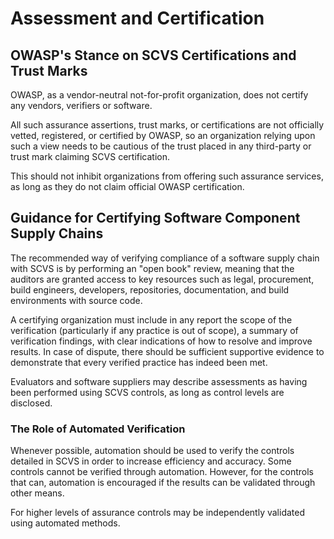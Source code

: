 # Assessment and Certification

## OWASP's Stance on SCVS Certifications and Trust Marks

OWASP, as a vendor-neutral not-for-profit organization, does not certify any vendors, verifiers or software.

All such assurance assertions, trust marks, or certifications are not officially vetted, registered, or certified by 
OWASP, so an organization relying upon such a view needs to be cautious of the trust placed in any third-party or 
trust mark claiming SCVS certification.

This should not inhibit organizations from offering such assurance services, as long as they do not claim official 
OWASP certification.

## Guidance for Certifying Software Component Supply Chains

The recommended way of verifying compliance of a software supply chain with SCVS is by performing an "open book" 
review, meaning that the auditors are granted access to key resources such as legal, procurement, build engineers, 
developers, repositories, documentation, and build environments with source code.

A certifying organization must include in any report the scope of the verification (particularly if any practice is out 
of scope), a summary of verification findings, with clear indications of how to resolve and improve results. In case of 
dispute, there should be sufficient supportive evidence to demonstrate that every verified practice has indeed been met.

Evaluators and software suppliers may describe assessments as having been performed using SCVS controls, as long as
control levels are disclosed.

### The Role of Automated Verification

Whenever possible, automation should be used to verify the controls detailed in SCVS in order to increase efficiency 
and accuracy. Some controls cannot be verified through automation. However, for the controls that can, automation 
is encouraged if the results can be validated through other means.

For higher levels of assurance controls may be independently validated using automated methods.

<div style="page-break-after: always; visibility: hidden">
\newpage
</div>
